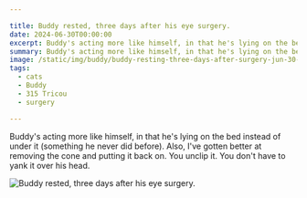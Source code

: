 ```yaml
---

title: Buddy rested, three days after his eye surgery.
date: 2024-06-30T00:00:00
excerpt: Buddy's acting more like himself, in that he's lying on the bed instead of under it (something he never did before).
summary: Buddy's acting more like himself, in that he's lying on the bed instead of under it (something he never did before).
image: /static/img/buddy/buddy-resting-three-days-after-surgery-jun-30-2024.jpeg
tags:
  - cats
  - Buddy
  - 315 Tricou
  - surgery

---
```


Buddy's acting more like himself, in that he's lying on the bed instead of under it (something he never did before).
Also, I've gotten better at removing the cone and putting it back on. You unclip it. You don't have to yank it over his head.

![Buddy rested, three days after his eye surgery.](/static/img/buddy/buddy-resting-three-days-after-surgery-jun-30-2024.jpeg)